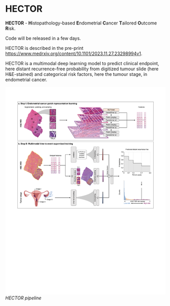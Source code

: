 # HECTOR

**HECTOR** - **H**istopathology-based **E**ndometrial **C**ancer **T**ailored **O**utcome **R**isk. 

Code will be released in a few days. 

HECTOR is described in the pre-print https://www.medrxiv.org/content/10.1101/2023.11.27.23298994v1. 

HECTOR is a multimodal deep learning model to predict clinical endpoint, here distant recurrence-free probability from digitized tumour slide (here H&E-stained) and categorical risk factors, here the tumour stage, in endometrial cancer.

![HECTOR pipeline](docs/HECTOR_pipeline.png)
*HECTOR pipeline*


